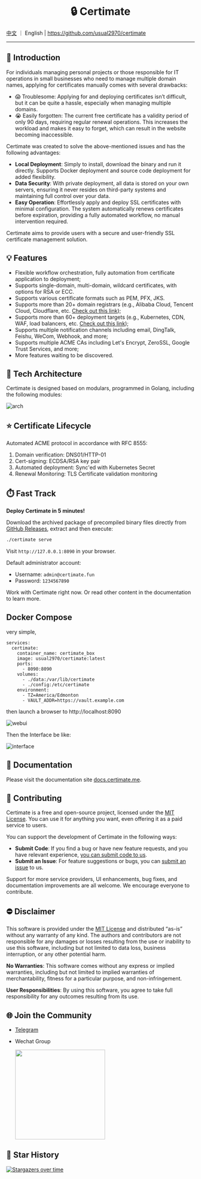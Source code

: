 <h1 align="center">🔒 Certimate</h1>

[中文](README_ZH.md) ｜ English | https://github.com/usual2970/certimate

---



## 🚩 Introduction

For individuals managing personal projects or those responsible for IT operations in small businesses who need to manage multiple domain names, applying for certificates manually comes with several drawbacks:

- 😱 Troublesome: Applying for and deploying certificates isn’t difficult, but it can be quite a hassle, especially when managing multiple domains.
- 😭 Easily forgotten: The current free certificate has a validity period of only 90 days, requiring regular renewal operations. This increases the workload and makes it easy to forget, which can result in the website becoming inaccessible.

Certimate was created to solve the above-mentioned issues and has the following advantages:

- **Local Deployment**: Simply to install, download the binary and run it directly. Supports Docker deployment and source code deployment for added flexibility.
- **Data Security**: With private deployment, all data is stored on your own servers, ensuring it never resides on third-party systems and maintaining full control over your data.
- **Easy Operation**: Effortlessly apply and deploy SSL certificates with minimal configuration. The system automatically renews certificates before expiration, providing a fully automated workflow, no manual intervention required.

Certimate aims to provide users with a secure and user-friendly SSL certificate management solution.



## 💡 Features

- Flexible workflow orchestration, fully automation from certificate application to deployment;
- Supports single-domain, multi-domain, wildcard certificates, with options for RSA or ECC.
- Supports various certificate formats such as PEM, PFX, JKS.
- Supports more than 20+ domain registrars (e.g., Alibaba Cloud, Tencent Cloud, Cloudflare, etc. [Check out this link](https://docs.certimate.me/en/docs/reference/providers#supported-dns-providers));
- Supports more than 60+ deployment targets (e.g., Kubernetes, CDN, WAF, load balancers, etc. [Check out this link](https://docs.certimate.me/en/docs/reference/providers#supported-host-providers));
- Supports multiple notification channels including email, DingTalk, Feishu, WeCom, Webhook, and more;
- Supports multiple ACME CAs including Let's Encrypt, ZeroSSL, Google Trust Services, and more;
- More features waiting to be discovered.



## 🚩 Tech Architecture

Certimate is designed based on modulars, programmed in Golang, including the following modules:

![arch](assets/1-arch.png)

## ⭐ Certificate Lifecycle

Automated ACME protocol in accordance with RFC 8555:

1. Domain verification: DNS01/HTTP-01
2. Cert-signing: ECDSA/RSA key pair
3. Automated deployment: Sync'ed with Kubernetes Secret
4. Renewal Monitoring: TLS Certificate validation monitoring



## ⏱️ Fast Track

**Deploy Certimate in 5 minutes!**

Download the archived package of precompiled binary files directly from [GitHub Releases](https://github.com/usual2970/certimate/releases), extract and then execute:

```bash
./certimate serve
```

Visit `http://127.0.0.1:8090` in your browser.

Default administrator account:

- Username: `admin@certimate.fun`
- Password: `1234567890`

Work with Certimate right now. Or read other content in the documentation to learn more.



## Docker Compose

very simple,

```shell
services:
  certimate:
    container_name: certimate_box
    image: usual2970/certimate:latest
    ports:
      - 8090:8090
    volumes:
      - ./data:/var/lib/certimate
      - ./config:/etc/certimate
    environment:
      - TZ=America/Edmonton
      - VAULT_ADDR=https://vault.example.com
```

then launch a browser to http://localhost:8090

![webui](assets/2-webui.png)

Then the Interface be like:

![interface](assets/3-interface.png)



## 📄 Documentation

Please visit the documentation site [docs.certimate.me](https://docs.certimate.me/en/).



## 🤝 Contributing

Certimate is a free and open-source project, licensed under the [MIT License](./LICENSE.md). You can use it for anything you want, even offering it as a paid service to users.

You can support the development of Certimate in the following ways:

- **Submit Code**: If you find a bug or have new feature requests, and you have relevant experience, [you can submit code to us](CONTRIBUTING_EN.md).
- **Submit an Issue**: For feature suggestions or bugs, you can [submit an issue](https://github.com/usual2970/certimate/issues) to us.

Support for more service providers, UI enhancements, bug fixes, and documentation improvements are all welcome. We encourage everyone to contribute.



## ⛔ Disclaimer

This software is provided under the [MIT License](https://opensource.org/licenses/MIT) and distributed “as-is” without any warranty of any kind. The authors and contributors are not responsible for any damages or losses resulting from the use or inability to use this software, including but not limited to data loss, business interruption, or any other potential harm.

**No Warranties**: This software comes without any express or implied warranties, including but not limited to implied warranties of merchantability, fitness for a particular purpose, and non-infringement.

**User Responsibilities**: By using this software, you agree to take full responsibility for any outcomes resulting from its use.



## 🌐 Join the Community

- [Telegram](https://t.me/+ZXphsppxUg41YmVl)
- Wechat Group

  <img src="https://i.imgur.com/zSHEoIm.png" width="240"/>

## 🚀 Star History

[![Stargazers over time](https://starchart.cc/usual2970/certimate.svg?variant=adaptive)](https://starchart.cc/usual2970/certimate)
